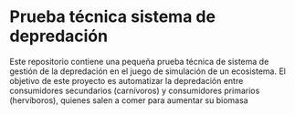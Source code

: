 # Prueba técnica sistema de depredación
Este repositorio contiene una pequeña prueba técnica de sistema de gestión de la depredación en el juego de simulación de un ecosistema.
El objetivo de este proyecto es automatizar la depredación entre consumidores secundarios (carnívoros) y consumidores primarios (hervíboros),
quienes salen a comer para aumentar su biomasa
